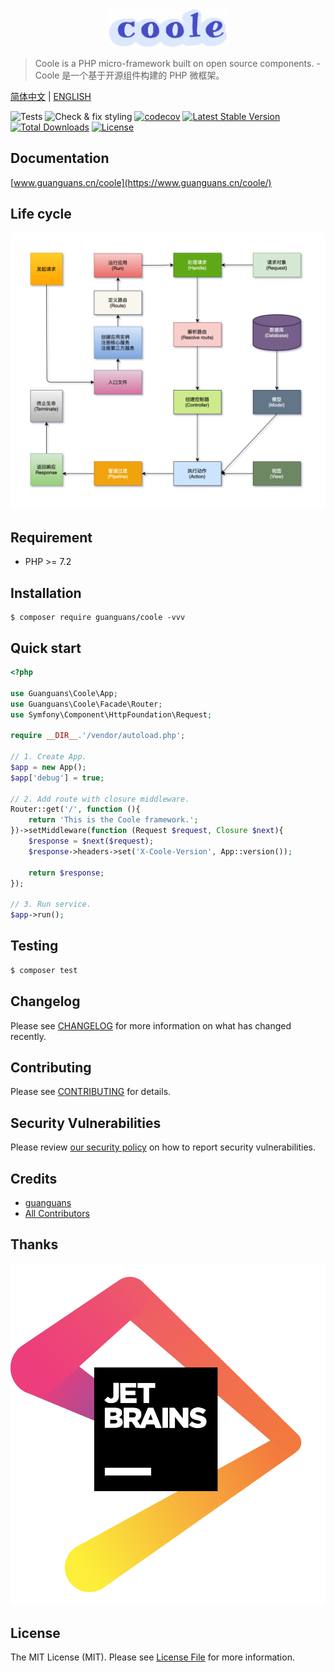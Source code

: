 <p align="center"><img src="./docs/static/logo.png" width="38%" alt="Coole"></p>

> Coole is a PHP micro-framework built on open source components. - Coole 是一个基于开源组件构建的 PHP 微框架。

[简体中文](README-CN.md) | [ENGLISH](README.md)

![Tests](https://github.com/guanguans/coole/workflows/Tests/badge.svg)
![Check & fix styling](https://github.com/guanguans/coole/workflows/Check%20&%20fix%20styling/badge.svg)
[![codecov](https://codecov.io/gh/guanguans/coole/branch/main/graph/badge.svg?token=URGFAWS6S4)](https://codecov.io/gh/guanguans/coole)
[![Latest Stable Version](https://poser.pugx.org/guanguans/coole/v)](//packagist.org/packages/guanguans/coole)
[![Total Downloads](https://poser.pugx.org/guanguans/coole/downloads)](//packagist.org/packages/guanguans/coole)
[![License](https://poser.pugx.org/guanguans/coole/license)](//packagist.org/packages/guanguans/coole)

## Documentation

[www.guanguans.cn/coole](https://www.guanguans.cn/coole/)

## Life cycle

<p align="center"><img src="./docs/static/life-cycle.png" alt="Life cycle"></p>

## Requirement

* PHP >= 7.2

## Installation

``` shell script
$ composer require guanguans/coole -vvv
```

## Quick start

``` php
<?php

use Guanguans\Coole\App;
use Guanguans\Coole\Facade\Router;
use Symfony\Component\HttpFoundation\Request;

require __DIR__.'/vendor/autoload.php';

// 1. Create App.
$app = new App();
$app['debug'] = true;

// 2. Add route with closure middleware.
Router::get('/', function (){
    return 'This is the Coole framework.';
})->setMiddleware(function (Request $request, Closure $next){
    $response = $next($request);
    $response->headers->set('X-Coole-Version', App::version());

    return $response;
});

// 3. Run service.
$app->run();
```

## Testing

``` bash
$ composer test
```

## Changelog

Please see [CHANGELOG](CHANGELOG.md) for more information on what has changed recently.

## Contributing

Please see [CONTRIBUTING](.github/CONTRIBUTING.md) for details.

## Security Vulnerabilities

Please review [our security policy](../../security/policy) on how to report security vulnerabilities.

## Credits

* [guanguans](https://github.com/guanguans)
* [All Contributors](../../contributors)

## Thanks

![jetbrains](docs/static/jetbrains.png)

## License

The MIT License (MIT). Please see [License File](LICENSE) for more information.
